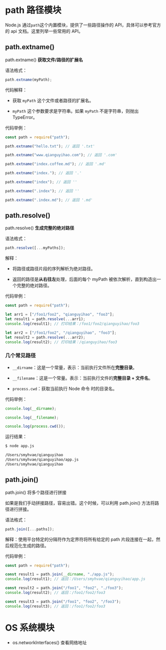 # path 路径模块

Node.js 通过`path`这个内置模块，提供了一些路径操作的 API，具体可以参考官方的 api 文档。这里列举一些常用的 API。

## path.extname()

path.extname() **获取文件/路径的扩展名**

语法格式：

```js
path.extname(myPath);
```

代码解释：

-   获取 `myPath` 这个文件或者路径的扩展名。

-   `myPath` 这个参数要求是字符串。如果 `myPath` 不是字符串，则抛出 TypeError。

代码举例：

```js
const path = require("path");

path.extname("hello.txt"); // 返回 '.txt'

path.extname("www.qianguyihao.com"); // 返回 '.com'

path.extname("index.coffee.md"); // 返回 '.md'

path.extname("index."); // 返回 '.'

path.extname("index"); // 返回 ''

path.extname(".index"); // 返回 ''

path.extname(".index.md"); // 返回 '.md'
```

## path.resolve()

path.resolve() **生成完整的绝对路径**

语法格式：

```js
path.resolve([...myPaths]);
```

解释：

-   将路径或路径片段的序列解析为绝对路径。

-   返回的路径是**从右往左**处理，后面的每个 myPath 被依次解析，直到构造出一个完整的绝对路径。

代码举例：

```js
const path = require("path");

let arr1 = ["/foo1/foo2", "qianguyihao", "foo3"];
let result1 = path.resolve(...arr1);
console.log(result1); // 打印结果：/foo1/foo2/qianguyihao/foo3

let arr2 = ["/foo1/foo2", "/qianguyihao", "foo3"];
let result2 = path.resolve(...arr2);
console.log(result2); // 打印结果：/qianguyihao/foo3
```

### 几个常见路径

-   `__dirname`：这是一个常量，表示：当前执行文件所在**完整目录**。

-   `__filename`：这是一个常量。表示：当前执行文件的**完整目录 + 文件名**。

-   `process.cwd`：获取当前执行 Node 命令 时的目录名。

代码举例：

```js
console.log(__dirname);

console.log(__filename);

console.log(process.cwd());
```

运行结果：

```bash
$ node app.js

/Users/smyhvae/qianguyihao
/Users/smyhvae/qianguyihao/app.js
/Users/smyhvae/qianguyihao
```

## path.join()

path.join() 将多个路径进行拼接

如果是我们手动拼接路径，容易出错。这个时候，可以利用 path.join() 方法将路径进行拼接。

语法格式：

```js
path.join([...paths]);
```

解释：使用平台特定的分隔符作为定界符将所有给定的 path 片段连接在一起，然后规范化生成的路径。

代码举例：

```js
const path = require("path");

const result1 = path.join(__dirname, "./app.js");
console.log(result1); // 返回：/Users/smyhvae/qianguyihao/app.js

const result2 = path.join("/foo1", "foo2", "./foo3");
console.log(result2); // 返回：/foo1/foo2/foo3

const result3 = path.join("/foo1", "foo2", "/foo3");
console.log(result3); // 返回：/foo1/foo2/foo3
```

# OS 系统模块

-   os.networkInterfaces() 查看网络地址
